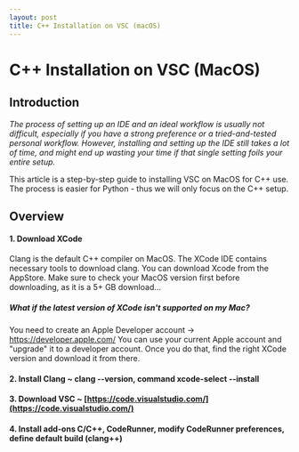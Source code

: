 ```yaml
---
layout: post
title: C++ Installation on VSC (macOS)
---
```


# C++ Installation on VSC (MacOS)
## Introduction
*The process of setting up an IDE and an ideal workflow is usually not difficult, especially if you have a strong preference or a tried-and-tested personal workflow. However, installing and setting up the IDE still takes a lot of time, and might end up wasting your time if that single setting foils your entire setup.*

This article is a step-by-step guide to installing VSC on MacOS for C++ use. The process is easier for Python - thus we will only focus on the C++ setup.

## Overview
#### 1. Download XCode
Clang is the default C++ compiler on MacOS. The XCode IDE contains necessary tools to download clang. You can download Xcode from the AppStore. Make sure to check your MacOS version first before downloading, as it is a 5+ GB download...

##### What if the latest version of XCode isn't supported on my Mac?
You need to create an Apple Developer account -> https://developer.apple.com/
You can use your current Apple account and "upgrade" it to a developer account. Once you do that, find the right XCode version and download it from there.

#### 2. Install Clang ~ **clang --version**, **command xcode-select --install**
#### 3. Download VSC ~ [https://code.visualstudio.com/](https://code.visualstudio.com/)
#### 4. Install add-ons C/C++, CodeRunner, modify CodeRunner preferences, define default build (clang++)
